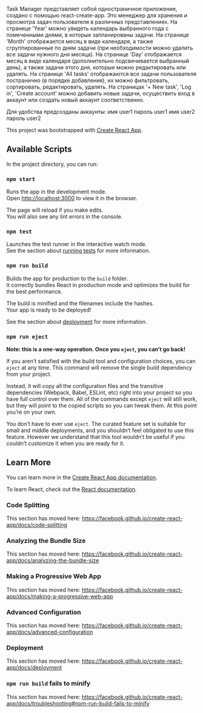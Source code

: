 Task Manager представляет собой одностраничное приложение, создано с помощью react-create-app. Это менеджер для хранения и просмотра задач пользователя в различных представлениях. 
На странице 'Year' можно увидеть календарь выбранного года с помеченными днями, в которые запланированы задачи.
На странице 'Month' отображается месяц в виде календаря, а также сгруппированные по дням задачи (при необходимости можно удалить все задачи нужного дня месяца).
На странице 'Day' отображается месяц в виде календаря (дополнительно подсвечивается выбранный день), а также задачи этого дня, которые можно редактировать или удалять.
На странице 'All tasks' отображаются все задачи пользователя постранично (в порядке добавления), их можно фильтровать, сортировать, редактировать, удалять.
На страницах '+ New task', 'Log in', 'Create account' можно добавить новые задачи, осуществить вход в аккаунт или создать новый аккаунт соответственно.
 
Для удобства предсозданы аккаунты:
имя user1 пароль user1
имя user2 пароль user2





This project was bootstrapped with [Create React App](https://github.com/facebook/create-react-app).

## Available Scripts

In the project directory, you can run:

### `npm start`

Runs the app in the development mode.<br />
Open [http://localhost:3000](http://localhost:3000) to view it in the browser.

The page will reload if you make edits.<br />
You will also see any lint errors in the console.

### `npm test`

Launches the test runner in the interactive watch mode.<br />
See the section about [running tests](https://facebook.github.io/create-react-app/docs/running-tests) for more information.

### `npm run build`

Builds the app for production to the `build` folder.<br />
It correctly bundles React in production mode and optimizes the build for the best performance.

The build is minified and the filenames include the hashes.<br />
Your app is ready to be deployed!

See the section about [deployment](https://facebook.github.io/create-react-app/docs/deployment) for more information.

### `npm run eject`

**Note: this is a one-way operation. Once you `eject`, you can’t go back!**

If you aren’t satisfied with the build tool and configuration choices, you can `eject` at any time. This command will remove the single build dependency from your project.

Instead, it will copy all the configuration files and the transitive dependencies (Webpack, Babel, ESLint, etc) right into your project so you have full control over them. All of the commands except `eject` will still work, but they will point to the copied scripts so you can tweak them. At this point you’re on your own.

You don’t have to ever use `eject`. The curated feature set is suitable for small and middle deployments, and you shouldn’t feel obligated to use this feature. However we understand that this tool wouldn’t be useful if you couldn’t customize it when you are ready for it.

## Learn More

You can learn more in the [Create React App documentation](https://facebook.github.io/create-react-app/docs/getting-started).

To learn React, check out the [React documentation](https://reactjs.org/).

### Code Splitting

This section has moved here: https://facebook.github.io/create-react-app/docs/code-splitting

### Analyzing the Bundle Size

This section has moved here: https://facebook.github.io/create-react-app/docs/analyzing-the-bundle-size

### Making a Progressive Web App

This section has moved here: https://facebook.github.io/create-react-app/docs/making-a-progressive-web-app

### Advanced Configuration

This section has moved here: https://facebook.github.io/create-react-app/docs/advanced-configuration

### Deployment

This section has moved here: https://facebook.github.io/create-react-app/docs/deployment

### `npm run build` fails to minify

This section has moved here: https://facebook.github.io/create-react-app/docs/troubleshooting#npm-run-build-fails-to-minify
